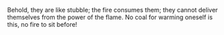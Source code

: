 Behold, they are like stubble; the fire consumes them; they cannot deliver themselves from the power of the flame. No coal for warming oneself is this, no fire to sit before!
